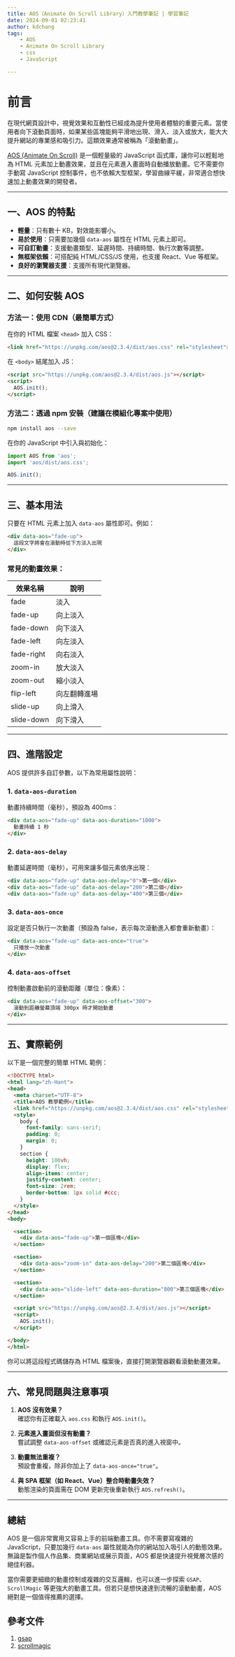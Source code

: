 ```yaml
---
title: AOS（Animate On Scroll Library）入門教學筆記 | 學習筆記
date: 2024-09-01 02:23:41
author: kdchang
tags: 
    - AOS
    - Animate On Scroll Library
    - css
    - JavaScript

---
```


# 前言
在現代網頁設計中，視覺效果和互動性已經成為提升使用者體驗的重要元素。當使用者向下滾動頁面時，如果某些區塊能夠平滑地出現、滑入、淡入或放大，能大大提升網站的專業感和吸引力。這類效果通常被稱為「滾動動畫」。

[AOS (Animate On Scroll)](https://michalsnik.github.io/aos/) 是一個輕量級的 JavaScript 函式庫，讓你可以輕鬆地為 HTML 元素加上動畫效果，並且在元素進入畫面時自動播放動畫。它不需要你手動寫 JavaScript 控制事件，也不依賴大型框架，學習曲線平緩，非常適合想快速加上動畫效果的開發者。

---

## 一、AOS 的特點

- **輕量**：只有數十 KB，對效能影響小。
- **易於使用**：只需要加幾個 `data-aos` 屬性在 HTML 元素上即可。
- **可自訂動畫**：支援動畫類型、延遲時間、持續時間、執行次數等調整。
- **無框架依賴**：可搭配純 HTML/CSS/JS 使用，也支援 React、Vue 等框架。
- **良好的瀏覽器支援**：支援所有現代瀏覽器。

---

## 二、如何安裝 AOS

### 方法一：使用 CDN（最簡單方式）

在你的 HTML 檔案 `<head>` 加入 CSS：

```html
<link href="https://unpkg.com/aos@2.3.4/dist/aos.css" rel="stylesheet">
```

在 `<body>` 結尾加入 JS：

```html
<script src="https://unpkg.com/aos@2.3.4/dist/aos.js"></script>
<script>
  AOS.init();
</script>
```

### 方法二：透過 npm 安裝（建議在模組化專案中使用）

```bash
npm install aos --save
```

在你的 JavaScript 中引入與初始化：

```js
import AOS from 'aos';
import 'aos/dist/aos.css';

AOS.init();
```

---

## 三、基本用法

只要在 HTML 元素上加入 `data-aos` 屬性即可。例如：

```html
<div data-aos="fade-up">
  這段文字將會在滾動時從下方淡入出現
</div>
```

### 常見的動畫效果：

| 效果名稱     | 說明                     |
|--------------|--------------------------|
| fade         | 淡入                     |
| fade-up      | 向上淡入                 |
| fade-down    | 向下淡入                 |
| fade-left    | 向左淡入                 |
| fade-right   | 向右淡入                 |
| zoom-in      | 放大淡入                 |
| zoom-out     | 縮小淡入                 |
| flip-left    | 向左翻轉進場             |
| slide-up     | 向上滑入                 |
| slide-down   | 向下滑入                 |

---

## 四、進階設定

AOS 提供許多自訂參數，以下為常用屬性說明：

### 1. `data-aos-duration`

動畫持續時間（毫秒），預設為 400ms：

```html
<div data-aos="fade-up" data-aos-duration="1000">
  動畫持續 1 秒
</div>
```

### 2. `data-aos-delay`

動畫延遲時間（毫秒），可用來讓多個元素依序出現：

```html
<div data-aos="fade-up" data-aos-delay="0">第一個</div>
<div data-aos="fade-up" data-aos-delay="200">第二個</div>
<div data-aos="fade-up" data-aos-delay="400">第三個</div>
```

### 3. `data-aos-once`

設定是否只執行一次動畫（預設為 false，表示每次滾動進入都會重新動畫）：

```html
<div data-aos="fade-up" data-aos-once="true">
  只播放一次動畫
</div>
```

### 4. `data-aos-offset`

控制動畫啟動前的滾動距離（單位：像素）：

```html
<div data-aos="fade-up" data-aos-offset="300">
  滾動到距離螢幕頂端 300px 時才開始動畫
</div>
```

---

## 五、實際範例

以下是一個完整的簡單 HTML 範例：

```html
<!DOCTYPE html>
<html lang="zh-Hant">
<head>
  <meta charset="UTF-8">
  <title>AOS 教學範例</title>
  <link href="https://unpkg.com/aos@2.3.4/dist/aos.css" rel="stylesheet">
  <style>
    body {
      font-family: sans-serif;
      padding: 0;
      margin: 0;
    }
    section {
      height: 100vh;
      display: flex;
      align-items: center;
      justify-content: center;
      font-size: 2rem;
      border-bottom: 1px solid #ccc;
    }
  </style>
</head>
<body>

  <section>
    <div data-aos="fade-up">第一個區塊</div>
  </section>

  <section>
    <div data-aos="zoom-in" data-aos-delay="200">第二個區塊</div>
  </section>

  <section>
    <div data-aos="slide-left" data-aos-duration="800">第三個區塊</div>
  </section>

  <script src="https://unpkg.com/aos@2.3.4/dist/aos.js"></script>
  <script>
    AOS.init();
  </script>

</body>
</html>
```

你可以將這段程式碼儲存為 HTML 檔案後，直接打開瀏覽器觀看滾動動畫效果。

---

## 六、常見問題與注意事項

1. **AOS 沒有效果？**  
   確認你有正確載入 `aos.css` 和執行 `AOS.init()`。

2. **元素進入畫面但沒有動畫？**  
   嘗試調整 `data-aos-offset` 或確認元素是否真的進入視窗中。

3. **動畫無法重複？**  
   預設會重複，除非你加上了 `data-aos-once="true"`。

4. **與 SPA 框架（如 React、Vue）整合時動畫失效？**  
   動態渲染的頁面需在 DOM 更新完後重新執行 `AOS.refresh()`。

---

## 總結

AOS 是一個非常實用又容易上手的前端動畫工具。你不需要寫複雜的 JavaScript，只要加幾行 `data-aos` 屬性就能為你的網站加入吸引人的動態效果。無論是製作個人作品集、商業網站或展示頁面，AOS 都是快速提升視覺層次感的絕佳利器。

當你需要更細緻的動畫控制或複雜的交互邏輯，也可以進一步探索 `GSAP`、`ScrollMagic` 等更強大的動畫工具。但若只是想快速達到流暢的滾動動畫，AOS 絕對是一個值得推薦的選擇。

## 參考文件
1. [gsap](https://gsap.com/)
2. [scrollmagic](https://scrollmagic.io/)